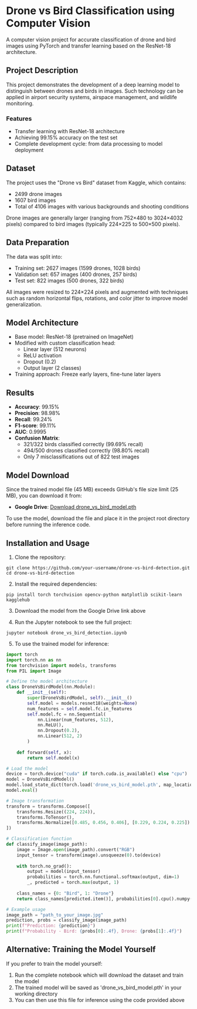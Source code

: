 # Drone vs Bird Classification using Computer Vision

A computer vision project for accurate classification of drone and bird images using PyTorch and transfer learning based on the ResNet-18 architecture.

## Project Description

This project demonstrates the development of a deep learning model to distinguish between drones and birds in images. Such technology can be applied in airport security systems, airspace management, and wildlife monitoring.

### Features
- Transfer learning with ResNet-18 architecture
- Achieving 99.15% accuracy on the test set
- Complete development cycle: from data processing to model deployment

## Dataset

The project uses the "Drone vs Bird" dataset from Kaggle, which contains:
- 2499 drone images
- 1607 bird images
- Total of 4106 images with various backgrounds and shooting conditions

Drone images are generally larger (ranging from 752×480 to 3024×4032 pixels) compared to bird images (typically 224×225 to 500×500 pixels).

## Data Preparation

The data was split into:
- Training set: 2627 images (1599 drones, 1028 birds)
- Validation set: 657 images (400 drones, 257 birds)
- Test set: 822 images (500 drones, 322 birds)

All images were resized to 224×224 pixels and augmented with techniques such as random horizontal flips, rotations, and color jitter to improve model generalization.

## Model Architecture

- Base model: ResNet-18 (pretrained on ImageNet)
- Modified with custom classification head:
  - Linear layer (512 neurons)
  - ReLU activation
  - Dropout (0.2)
  - Output layer (2 classes)
- Training approach: Freeze early layers, fine-tune later layers

## Results

- **Accuracy**: 99.15%
- **Precision**: 98.98%
- **Recall**: 99.24%
- **F1-score**: 99.11%
- **AUC**: 0.9995
- **Confusion Matrix**:
  - 321/322 birds classified correctly (99.69% recall)
  - 494/500 drones classified correctly (98.80% recall)
  - Only 7 misclassifications out of 822 test images

## Model Download

Since the trained model file (45 MB) exceeds GitHub's file size limit (25 MB), you can download it from:

- **Google Drive**: [Download drone_vs_bird_model.pth](https://drive.google.com/file/d/1TGsCjLdJeXdiPgViaTr0r5Wg1s4t8O71/view?usp=sharing)

To use the model, download the file and place it in the project root directory before running the inference code.

## Installation and Usage

1. Clone the repository:
```
git clone https://github.com/your-username/drone-vs-bird-detection.git
cd drone-vs-bird-detection
```

2. Install the required dependencies:
```
pip install torch torchvision opencv-python matplotlib scikit-learn kagglehub
```

3. Download the model from the Google Drive link above

4. Run the Jupyter notebook to see the full project:
```
jupyter notebook drone_vs_bird_detection.ipynb
```

5. To use the trained model for inference:

```python
import torch
import torch.nn as nn
from torchvision import models, transforms
from PIL import Image

# Define the model architecture
class DroneVsBirdModel(nn.Module):
    def __init__(self):
        super(DroneVsBirdModel, self).__init__()
        self.model = models.resnet18(weights=None)
        num_features = self.model.fc.in_features
        self.model.fc = nn.Sequential(
            nn.Linear(num_features, 512),
            nn.ReLU(),
            nn.Dropout(0.2),
            nn.Linear(512, 2)
        )
    
    def forward(self, x):
        return self.model(x)

# Load the model
device = torch.device("cuda" if torch.cuda.is_available() else "cpu")
model = DroneVsBirdModel()
model.load_state_dict(torch.load('drone_vs_bird_model.pth', map_location=device))
model.eval()

# Image transformation
transform = transforms.Compose([
    transforms.Resize((224, 224)),
    transforms.ToTensor(),
    transforms.Normalize([0.485, 0.456, 0.406], [0.229, 0.224, 0.225])
])

# Classification function
def classify_image(image_path):
    image = Image.open(image_path).convert("RGB")
    input_tensor = transform(image).unsqueeze(0).to(device)
    
    with torch.no_grad():
        output = model(input_tensor)
        probabilities = torch.nn.functional.softmax(output, dim=1)
        _, predicted = torch.max(output, 1)
    
    class_names = {0: "Bird", 1: "Drone"}
    return class_names[predicted.item()], probabilities[0].cpu().numpy()

# Example usage
image_path = "path_to_your_image.jpg"
prediction, probs = classify_image(image_path)
print(f"Prediction: {prediction}")
print(f"Probability - Bird: {probs[0]:.4f}, Drone: {probs[1]:.4f}")
```

## Alternative: Training the Model Yourself

If you prefer to train the model yourself:

1. Run the complete notebook which will download the dataset and train the model
2. The trained model will be saved as 'drone_vs_bird_model.pth' in your working directory
3. You can then use this file for inference using the code provided above
